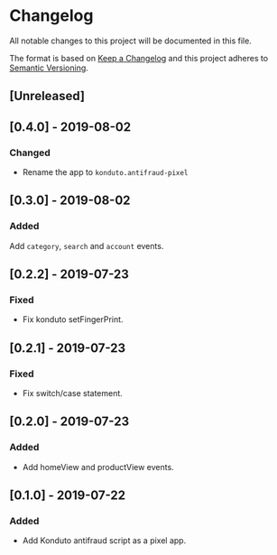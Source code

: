 # Changelog

All notable changes to this project will be documented in this file.

The format is based on [Keep a Changelog](http://keepachangelog.com/en/1.0.0/)
and this project adheres to [Semantic Versioning](http://semver.org/spec/v2.0.0.html).

## [Unreleased]

## [0.4.0] - 2019-08-02

### Changed

- Rename the app to `konduto.antifraud-pixel`

## [0.3.0] - 2019-08-02

### Added

Add `category`, `search` and `account` events.

## [0.2.2] - 2019-07-23

### Fixed

- Fix konduto setFingerPrint.

## [0.2.1] - 2019-07-23

### Fixed

- Fix switch/case statement.

## [0.2.0] - 2019-07-23

### Added

- Add homeView and productView events.

## [0.1.0] - 2019-07-22

### Added

- Add Konduto antifraud script as a pixel app.
